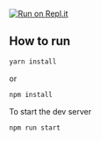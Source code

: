 [![Run on Repl.it](https://repl.it/badge/github/sabarnix/store-manager)](https://repl.it/github/sabarnix/store-manager)
## How to run
```bash
yarn install
```
or

```bash
npm install
```

To start the dev server

```bash
npm run start
```
